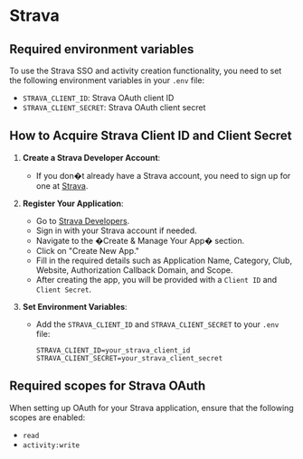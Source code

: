 # Strava

## Required environment variables

To use the Strava SSO and activity creation functionality, you need to set the following environment variables in your `.env` file:

- `STRAVA_CLIENT_ID`: Strava OAuth client ID
- `STRAVA_CLIENT_SECRET`: Strava OAuth client secret

## How to Acquire Strava Client ID and Client Secret

1. **Create a Strava Developer Account**:
   - If you don�t already have a Strava account, you need to sign up for one at [Strava](https://www.strava.com/).

2. **Register Your Application**:
   - Go to [Strava Developers](https://developers.strava.com/).
   - Sign in with your Strava account if needed.
   - Navigate to the �Create & Manage Your App� section.
   - Click on "Create New App."
   - Fill in the required details such as Application Name, Category, Club, Website, Authorization Callback Domain, and Scope.
   - After creating the app, you will be provided with a `Client ID` and `Client Secret`.

3. **Set Environment Variables**:
   - Add the `STRAVA_CLIENT_ID` and `STRAVA_CLIENT_SECRET` to your `.env` file:

     ```dotenv
     STRAVA_CLIENT_ID=your_strava_client_id
     STRAVA_CLIENT_SECRET=your_strava_client_secret
     ```

## Required scopes for Strava OAuth

When setting up OAuth for your Strava application, ensure that the following scopes are enabled:

- `read`
- `activity:write`
